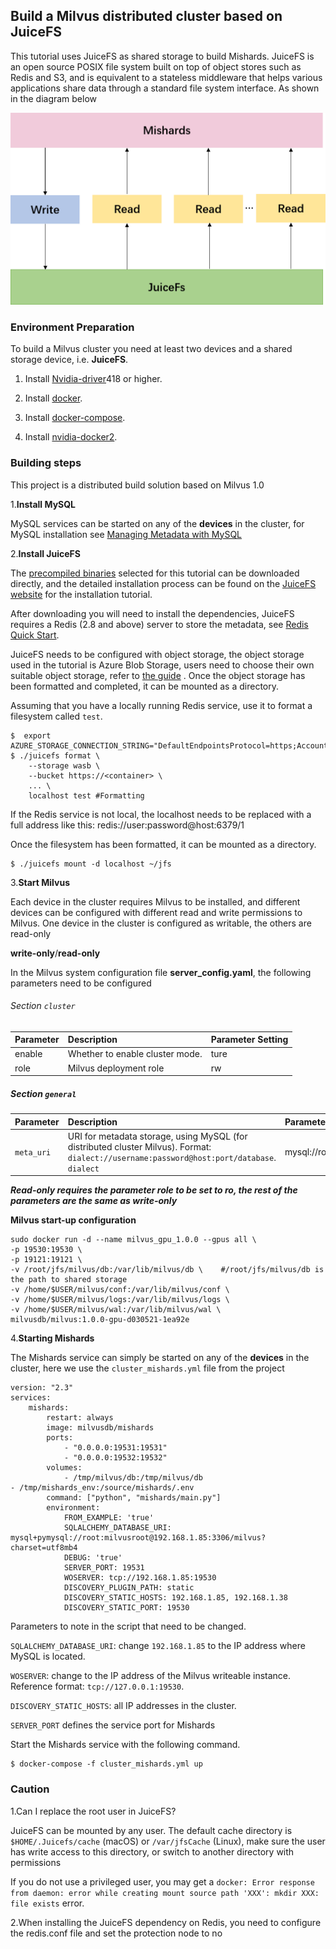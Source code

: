 ## Build a Milvus distributed cluster based on JuiceFS

This tutorial uses JuiceFS as shared storage to build Mishards. JuiceFS is an open source POSIX file system built on top of object stores such as Redis and S3, and is equivalent to a stateless middleware that helps various applications share data through a standard file system interface. As shown in the diagram below

<img src="1.png" alt="1" style="zoom:60%;" />

### **Environment Preparation**

To build a Milvus cluster you need at least two devices and a shared storage device, i.e. **JuiceFS**.

1. Install [Nvidia-driver](https://www.nvidia.com/Download/index.aspx)418 or higher.

2. Install [docker](https://docs.docker.com/install/linux/docker-ce/ubuntu/).

2. Install [docker-compose](https://docs.docker.com/compose/install/).

3. Install [nvidia-docker2](https://github.com/nvidia/nvidia-docker/wiki/Installation-(version-2.0)).

### **Building steps**

This project is a distributed build solution based on Milvus 1.0

1.**Install MySQL**

MySQL services can be started on any of the **devices** in the cluster, for MySQL installation see [Managing Metadata with MySQL](https://milvus.io/cn/docs/v1.0.0/data_manage.md)

2.**Install JuiceFS**

The [precompiled binaries](https://github.com/juicedata/juicefs/releases) selected for this tutorial can be downloaded directly, and the detailed installation process can be found on the [JuiceFS website](https://github.com/juicedata/juicefs) for the installation tutorial.

After downloading you will need to install the dependencies, JuiceFS requires a Redis (2.8 and above) server to store the metadata, see [Redis Quick Start](https://redis.io/topics/quickstart).

JuiceFS needs to be configured with object storage, the object storage used in the tutorial is Azure Blob Storage, users need to choose their own suitable object storage, refer to [the guide](https://github.com/juicedata/juicefs/blob/main/docs/en/how_to_setup_object_storage.md) . Once the object storage has been formatted and completed, it can be mounted as a directory.

Assuming that you have a locally running Redis service, use it to format a filesystem called `test`.

```
$  export AZURE_STORAGE_CONNECTION_STRING="DefaultEndpointsProtocol=https;AccountName=XXX;AccountKey=XXX;EndpointSuffix=core.windows.net"
$ ./juicefs format \
    --storage wasb \
    --bucket https://<container> \
    ... \
    localhost test #Formatting
```

If the Redis service is not local, the localhost needs to be replaced with a full address like this: redis://user:password@host:6379/1

Once the filesystem has been formatted, it can be mounted as a directory.

```
$ ./juicefs mount -d localhost ~/jfs
```

3.**Start Milvus**

Each device in the cluster requires Milvus to be installed, and different devices can be configured with different read and write permissions to Milvus. One device in the cluster is configured as writable, the others are read-only

**write-only**/**read-only**

In the Milvus system configuration file **server_config.yaml**, the following parameters need to be configured

###### Section `cluster` 

| **Parameter** | **Description**                 | Parameter Setting |
| :------------ | :------------------------------ | :---------------- |
| enable        | Whether to enable cluster mode. | ture              |
| role          | Milvus deployment role          | rw                |

##### Section `general`

| **Parameter** | **Description**                                              | Parameter Setting                        |
| :------------ | :----------------------------------------------------------- | :--------------------------------------- |
| `meta_uri`    | URI for metadata storage, using  MySQL (for distributed cluster Milvus). Format: `dialect://username:password@host:port/database`. `dialect` | mysql://root:milvusroot@host:3306/milvus |

***Read-only requires the parameter role to be set to ro, the rest of the parameters are the same as write-only***

**Milvus start-up configuration**

```
sudo docker run -d --name milvus_gpu_1.0.0 --gpus all \
-p 19530:19530 \
-p 19121:19121 \
-v /root/jfs/milvus/db:/var/lib/milvus/db \    #/root/jfs/milvus/db is the path to shared storage
-v /home/$USER/milvus/conf:/var/lib/milvus/conf \
-v /home/$USER/milvus/logs:/var/lib/milvus/logs \
-v /home/$USER/milvus/wal:/var/lib/milvus/wal \
milvusdb/milvus:1.0.0-gpu-d030521-1ea92e
```

4.**Starting Mishards**

The Mishards service can simply be started on any of the **devices** in the cluster, here we use the `cluster_mishards.yml` file from the project 

```
version: "2.3"
services:
    mishards:
        restart: always
        image: milvusdb/mishards
        ports:
            - "0.0.0.0:19531:19531"
            - "0.0.0.0:19532:19532"
        volumes:
            - /tmp/milvus/db:/tmp/milvus/db
- /tmp/mishards_env:/source/mishards/.env
        command: ["python", "mishards/main.py"]
        environment:
            FROM_EXAMPLE: 'true'
            SQLALCHEMY_DATABASE_URI: mysql+pymysql://root:milvusroot@192.168.1.85:3306/milvus?charset=utf8mb4
            DEBUG: 'true'
            SERVER_PORT: 19531
            WOSERVER: tcp://192.168.1.85:19530
            DISCOVERY_PLUGIN_PATH: static
            DISCOVERY_STATIC_HOSTS: 192.168.1.85, 192.168.1.38
            DISCOVERY_STATIC_PORT: 19530
```

Parameters to note in the script that need to be changed.

`SQLALCHEMY_DATABASE_URI`: change `192.168.1.85` to the IP address where MySQL is located.

`WOSERVER`: change to the IP address of the Milvus writeable instance. Reference format: `tcp://127.0.0.1:19530`.

`DISCOVERY_STATIC_HOSTS`: all IP addresses in the cluster.

`SERVER_PORT` defines the service port for Mishards

Start the Mishards service with the following command.

```
$ docker-compose -f cluster_mishards.yml up
```

### **Caution**

1.Can I replace the root user in JuiceFS?

JuiceFS can be mounted by any user. The default cache directory is `$HOME/.Juicefs/cache` (macOS) or `/var/jfsCache` (Linux), make sure the user has write access to this directory, or switch to another directory with permissions

If you do not use a privileged user, you may get a `docker: Error response from daemon: error while creating mount source path 'XXX': mkdir XXX: file exists` error.

2.When installing the JuiceFS dependency on Redis, you need to configure the redis.conf file and set the protection node to no
